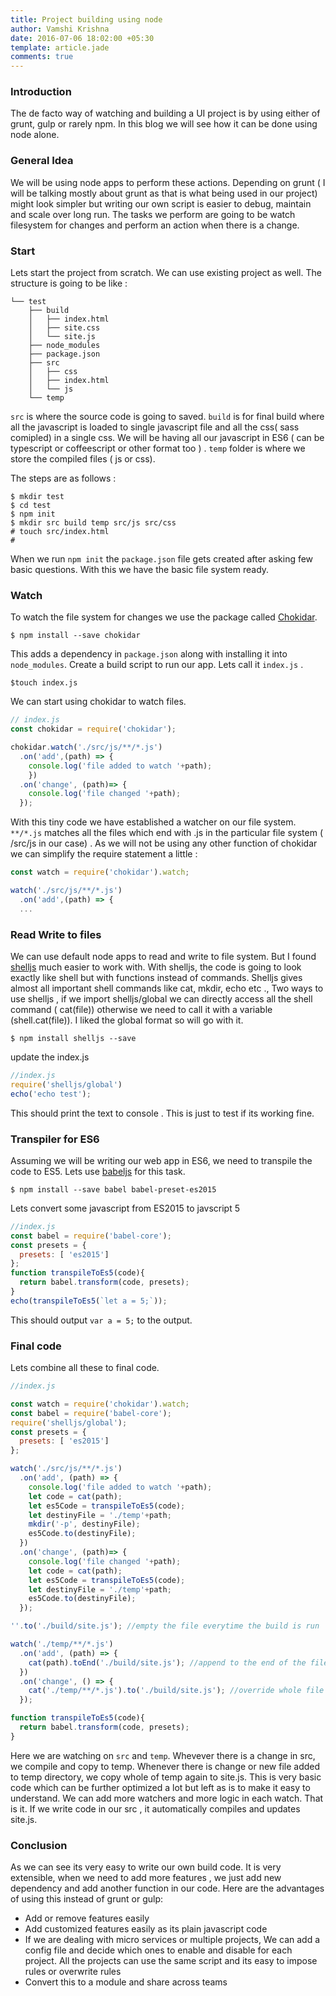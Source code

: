 ```yaml
---
title: Project building using node
author: Vamshi Krishna
date: 2016-07-06 18:02:00 +05:30
template: article.jade
comments: true
---
```

### Introduction
The de facto way of watching and building a UI project is by using either of grunt, gulp or rarely npm. In this blog we will see how it can be done using node alone.  

### General Idea
We will be using node apps to perform these actions. Depending on grunt ( I will be talking mostly about grunt as that is what being used in our project) might look simpler but writing our own script is easier to debug, maintain and scale over long run. The tasks we perform are going to be watch filesystem for changes and perform an action when there is a change. 

### Start 
Lets start the project from scratch. We can use existing project as well. The structure is going to be like : 
```
└── test
    ├── build
    │   ├── index.html
    │   ├── site.css
    │   └── site.js
    ├── node_modules
    ├── package.json
    ├── src
    │   ├── css
    │   ├── index.html
    │   └── js
    └── temp
```
`src` is where the source code is going to saved. `build` is for final build where all the javascript is loaded to single javascript file and all the css( sass comipled) in a single css.  We will be having all our javascript in ES6 ( can be typescript or coffeescript or other format too )  .
`temp` folder is where we store the compiled files ( js or css). 

The steps are as follows :

```shell
$ mkdir test 
$ cd test
$ npm init
$ mkdir src build temp src/js src/css
# touch src/index.html
#
```
When we run `npm init` the `package.json` file gets created after asking few basic questions. 
With this we have the basic file system ready.


### Watch 
To watch the file system for changes we use the package called [Chokidar](https://github.com/paulmillr/chokidar).
```shell
$ npm install --save chokidar
```
This adds a dependency in `package.json` along with installing it into `node_modules`. 
Create a build script to run our app. Lets call it `index.js` . 
```shell
$touch index.js
```
We can start using chokidar to watch files. 
```javascript
// index.js
const chokidar = require('chokidar');

chokidar.watch('./src/js/**/*.js')
  .on('add',(path) => {
    console.log('file added to watch '+path);
    })
  .on('change', (path)=> {
    console.log('file changed '+path);
  });
```
With this tiny code we have established a watcher on our file system. `**/*.js` matches all the files which end with .js in the particular file system ( /src/js in our case) . As we will not be using any other function of chokidar we can simplify the require statement a little : 
```javascript
const watch = require('chokidar').watch;

watch('./src/js/**/*.js')
  .on('add',(path) => {
  ...
```

### Read Write to files 
We can use default node apps to read and write to file system. But I found [shelljs](https://github.com/shelljs/shelljs) much easier to work with. With shelljs, the code is going to look exactly like shell but with functions instead of commands. Shelljs gives almost all important shell commands like cat, mkdir, echo etc ., 
Two ways to use shelljs , if we import shelljs/global we can directly access all the shell command ( cat(file)) otherwise we need to call it with a variable (shell.cat(file)). I liked the global format so will go with it. 
```
$ npm install shelljs --save
```
update the index.js
```js
//index.js
require('shelljs/global')
echo('echo test');
```
This should print the text to console . This is just to test if its working fine. 

### Transpiler for ES6
Assuming we will be writing our web app in ES6, we need to transpile the code to ES5. Lets use [babeljs](babeljs.io) for this task. 
```
$ npm install --save babel babel-preset-es2015
```
Lets convert some javascript from ES2015 to javscript 5
```js
//index.js
const babel = require('babel-core');
const presets = {
  presets: [ 'es2015']
};
function transpileToEs5(code){
  return babel.transform(code, presets);
}
echo(transpileToEs5(`let a = 5;`));
```
This should output `var a = 5;` to the output. 

### Final code
Lets combine all these to final code. 
```js
//index.js

const watch = require('chokidar').watch;
const babel = require('babel-core');
require('shelljs/global');
const presets = {
  presets: [ 'es2015']
};

watch('./src/js/**/*.js')
  .on('add', (path) => {
    console.log('file added to watch '+path);
    let code = cat(path);
    let es5Code = transpileToEs5(code);
    let destinyFile = './temp'+path;
    mkdir('-p', destinyFile);
    es5Code.to(destinyFile);
  })
  .on('change', (path)=> {
    console.log('file changed '+path);
    let code = cat(path);
    let es5Code = transpileToEs5(code);
    let destinyFile = './temp'+path;
    es5Code.to(destinyFile);
  });

''.to('./build/site.js'); //empty the file everytime the build is run

watch('./temp/**/*.js')
  .on('add', (path) => {
    cat(path).toEnd('./build/site.js'); //append to the end of the file 
  })
  .on('change', () => {
    cat('./temp/**/*.js').to('./build/site.js'); //override whole file
  });

function transpileToEs5(code){
  return babel.transform(code, presets);
}
```
Here we are watching on `src` and `temp`. Whevever there is a change in src, we compile and copy to temp. Whenever there is change or new file added to temp directory, we copy whole of temp again to site.js. 
This is very basic code which can be further optimized a lot but left as is to make it easy to understand. 
We can add more watchers and more logic in each watch. 
That is it. If we write code in our src , it automatically compiles and updates site.js. 

### Conclusion
As we can see its very easy to write our own build code. It is very extensible, when we need to add more features , we just add new dependency and add another function in our code. Here are the advantages of using this instead of grunt or gulp: 
* Add or remove features easily
* Add customized features easily as its plain javascript code
* If we are dealing with micro services or multiple projects, We can add a config file and decide which ones to enable and disable for each project. All the projects can use the same script and its easy to impose rules or overwrite rules
* Convert this to a module and share across teams

